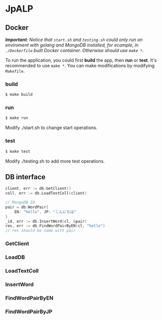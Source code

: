 # JpALP

## Docker

***Important**: Notice that ```start.sh``` and ```testing.sh``` could only run on enviroment with golang and MongoDB installed, 
for ecample, in ```./Dockerfile``` built Docker container. Otherwise should use ```make *```.*

To run the application, you could first **build** the app, then **run** or **test**. It's recommended to use ```make *```. You can make modifications by modifying ```Makefile```.

### build

```sh
$ make build
```

### run

```sh
$ make run
```

Modify ./start.sh to change start operations.

### test

```sh
$ make test
```

Modify ./testing.sh to add more test operations.

## DB interface

```go
client, err := db.GetClient()
coll, err := db.LoadTextColl(client)

// MongoDB IO
pair = db.WordPair{
    EN: "hello", JP: "こんにちは"
}
_id, err := db.InsertWord(cl, &pair)
res, err := db.FindWordPairByEN(cl, "hello")
// res should be same with pair
```

### GetClient

### LoadDB

### LoadTextColl

### InsertWord

### FindWordPairByEN

### FindWordPairByJP

